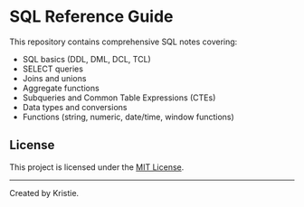 # SQL Reference Guide

This repository contains comprehensive SQL notes covering:

- SQL basics (DDL, DML, DCL, TCL)
- SELECT queries
- Joins and unions
- Aggregate functions
- Subqueries and Common Table Expressions (CTEs)
- Data types and conversions
- Functions (string, numeric, date/time, window functions)

## License
This project is licensed under the [MIT License](LICENSE).

---

Created by Kristie.
